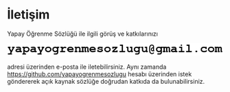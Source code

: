 # İletişim

Yapay Öğrenme Sözlüğü ile ilgili görüş ve katkılarınızı   
  
![](../figures/eposta.jpg)  
  
adresi üzerinden e-posta ile iletebilirsiniz. Aynı zamanda <a href="https://github.com/yapayogrenmesozlugu" target="_blank">https://github.com/yapayogrenmesozlugu</a> hesabı üzerinden istek göndererek açık kaynak sözlüğe doğrudan katkıda da bulunabilirsiniz. 
